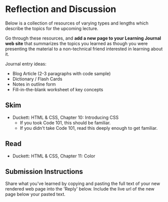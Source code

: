 # Reflection and Discussion

Below is a collection of resources of varying types and lengths which describe the topics for the upcoming lecture.  

Go through these resources, and **add a new page to your Learning Journal web site** that summarizes the topics you learned as though you were presenting the material to a non-technical friend interested in learning about it.

Journal entry ideas:

* Blog Article (2-3 paragraphs with code sample)
* Dictionary / Flash Cards
* Notes in outline form
* Fill-in-the-blank worksheet of key concepts

## Skim

- Duckett: HTML & CSS, Chapter 10: Introducing CSS
  - If you took Code 101, this should be familiar.
  - If you didn't take Code 101, read this deeply enough to get familiar. 

## Read

- Duckett: HTML & CSS, Chapter 11: Color

## Submission Instructions

Share what you've learned by copying and pasting the full text of your new rendered web page into the 'Reply' below. Include the live url of the new page below your pasted text.
